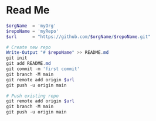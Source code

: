 # Read Me

```powershell
$orgName  = 'myOrg'
$repoName = 'myRepo'
$url      = "https://github.com/$orgName/$repoName.git"
```

```powershell
# Create new repo
Write-Output "# $repoName" >> README.md
git init
git add README.md
git commit -m 'first commit'
git branch -M main
git remote add origin $url
git push -u origin main
```

```powershell
# Push existing repo
git remote add origin $url
git branch -M main
git push -u origin main
```
